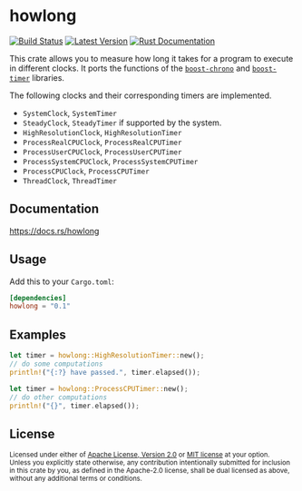 # howlong

[![Build Status](https://github.com/xu-cheng/howlong/workflows/build/badge.svg)](https://github.com/xu-cheng/howlong/actions)
[![Latest Version](https://img.shields.io/crates/v/howlong.svg)](https://crates.io/crates/howlong)
[![Rust Documentation](https://docs.rs/howlong/badge.svg)](https://docs.rs/howlong)

This crate allows you to measure how long it takes for a program to execute in different clocks. It ports the functions of the [`boost-chrono`](https://boost.org/libs/chrono) and [`boost-timer`](https://boost.org/libs/timer) libraries.

The following clocks and their corresponding timers are implemented.

* `SystemClock`, `SystemTimer`
* `SteadyClock`, `SteadyTimer` if supported by the system.
* `HighResolutionClock`, `HighResolutionTimer`
* `ProcessRealCPUClock`, `ProcessRealCPUTimer`
* `ProcessUserCPUClock`, `ProcessUserCPUTimer`
* `ProcessSystemCPUClock`, `ProcessSystemCPUTimer`
* `ProcessCPUClock`, `ProcessCPUTimer`
* `ThreadClock`, `ThreadTimer`

## Documentation

<https://docs.rs/howlong>

## Usage

Add this to your `Cargo.toml`:

```toml
[dependencies]
howlong = "0.1"
```

## Examples

```rust
let timer = howlong::HighResolutionTimer::new();
// do some computations
println!("{:?} have passed.", timer.elapsed());

let timer = howlong::ProcessCPUTimer::new();
// do other computations
println!("{}", timer.elapsed());
```

## License

<sup>
Licensed under either of <a href="LICENSE-APACHE">Apache License, Version 2.0</a> or <a href="LICENSE-MIT">MIT license</a> at your option.
</sup>
<br>
<sub>
Unless you explicitly state otherwise, any contribution intentionally submitted for inclusion in this crate by you, as defined in the Apache-2.0 license, shall be dual licensed as above, without any additional terms or conditions.
</sub>

